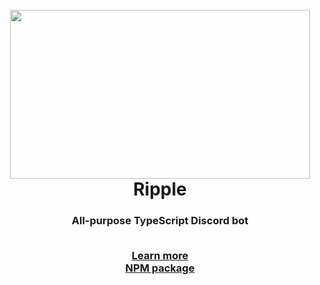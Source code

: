 <h1 align="center">
  <br>
  <a href="https://github.com/AlphaRunic/Ripple"><img src="https://images.wallpaperscraft.com/image/drop_ripple_purple_115080_1280x720.jpg" width="480" height="270"></a>
  <br>
  Ripple
  <br>
</h1>
<h3 align="center">All-purpose TypeScript Discord bot</p>
<br>
<a href="https://alpharunic.github.io/Ripple/" align="center">Learn more</a>
<br>
<a href="https://www.npmjs.com/package/ripple-discord-ts" align="center">NPM package</a>
